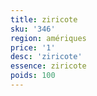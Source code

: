 ```yaml
---
title: ziricote
sku: '346'
region: amériques
price: '1'
desc: 'ziricote'
essence: ziricote
poids: 100
---
```

